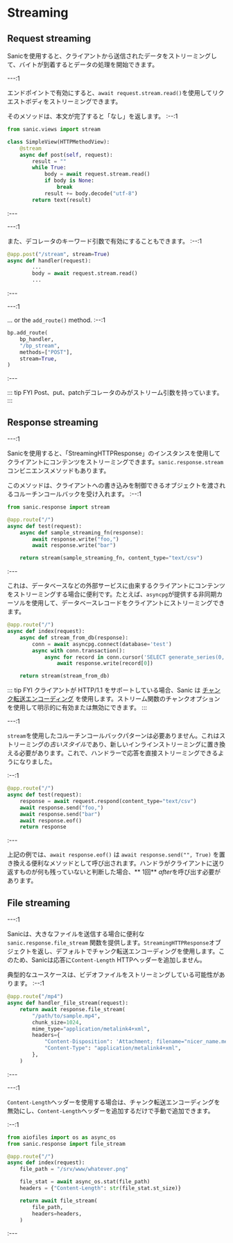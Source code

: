 # Streaming

## Request streaming

Sanicを使用すると、クライアントから送信されたデータをストリーミングして、バイトが到着するとデータの処理を開始できます。

---:1

エンドポイントで有効にすると、`await request.stream.read()`を使用してリクエストボディをストリーミングできます。

そのメソッドは、本文が完了すると「なし」を返します。
:--:1
```python
from sanic.views import stream

class SimpleView(HTTPMethodView):
    @stream
    async def post(self, request):
        result = ""
        while True:
            body = await request.stream.read()
            if body is None:
                break
            result += body.decode("utf-8")
        return text(result)
```
:---

---:1

また、デコレータのキーワード引数で有効にすることもできます。
:--:1
```python
@app.post("/stream", stream=True)
async def handler(request):
        ...
        body = await request.stream.read()
        ...
```
:---

---:1

... or the `add_route()` method.
:--:1
```python
bp.add_route(
    bp_handler,
    "/bp_stream",
    methods=["POST"],
    stream=True,
)
```
:---

::: tip FYI
Post、put、patchデコレータのみがストリーム引数を持っています。
:::

## Response streaming

---:1

Sanicを使用すると、「StreamingHTTPResponse」のインスタンスを使用してクライアントにコンテンツをストリーミングできます。`sanic.response.stream`コンビニエンスメソッドもあります。

このメソッドは、クライアントへの書き込みを制御できるオブジェクトを渡されるコルーチンコールバックを受け入れます。
:--:1
```python
from sanic.response import stream

@app.route("/")
async def test(request):
    async def sample_streaming_fn(response):
        await response.write("foo,")
        await response.write("bar")

    return stream(sample_streaming_fn, content_type="text/csv")
```
:---

これは、データベースなどの外部サービスに由来するクライアントにコンテンツをストリーミングする場合に便利です。たとえば、`asyncpg`が提供する非同期カーソルを使用して、データベースレコードをクライアントにストリーミングできます。

```python
@app.route("/")
async def index(request):
    async def stream_from_db(response):
        conn = await asyncpg.connect(database='test')
        async with conn.transaction():
            async for record in conn.cursor('SELECT generate_series(0, 10)'):
                await response.write(record[0])

    return stream(stream_from_db)
```

::: tip FYI
クライアントが HTTP/1.1 をサポートしている場合、Sanic は [チャンク転送エンコーディング](https://en.wikipedia.org/wiki/Chunked_transfer_encoding) を使用します。ストリーム関数のチャンクオプションを使用して明示的に有効または無効にできます。
:::

---:1

`stream`を使用したコルーチンコールバックパターンは必要ありません。これはストリーミングの*古いスタイル*であり、新しいインラインストリーミングに置き換える必要があります。これで、ハンドラーで応答を直接ストリーミングできるようになりました。

:--:1
```python
@app.route("/")
async def test(request):
    response = await request.respond(content_type="text/csv")
    await response.send("foo,")
    await response.send("bar")
    await response.eof()
    return response
```
:---

上記の例では、`await response.eof()` は `await response.send("", True)` を置き換える便利なメソッドとして呼び出されます。ハンドラがクライアントに送り返すものが何も残っていないと判断した場合、** 1回** *after*を呼び出す必要があります。


## File streaming

---:1

Sanicは、大きなファイルを送信する場合に便利な `sanic.response.file_stream` 関数を提供します。`StreamingHTTPResponse`オブジェクトを返し、デフォルトでチャンク転送エンコーディングを使用します。このため、Sanicは応答に`Content-Length` HTTPヘッダーを追加しません。

典型的なユースケースは、ビデオファイルをストリーミングしている可能性があります。
:--:1
```python
@app.route("/mp4")
async def handler_file_stream(request):
    return await response.file_stream(
        "/path/to/sample.mp4",
        chunk_size=1024,
        mime_type="application/metalink4+xml",
        headers={
            "Content-Disposition": 'Attachment; filename="nicer_name.meta4"',
            "Content-Type": "application/metalink4+xml",
        },
    )
```
:---

---:1

`Content-Length`ヘッダーを使用する場合は、チャンク転送エンコーディングを無効にし、`Content-Length`ヘッダーを追加するだけで手動で追加できます。

:--:1
```python
from aiofiles import os as async_os
from sanic.response import file_stream

@app.route("/")
async def index(request):
    file_path = "/srv/www/whatever.png"

    file_stat = await async_os.stat(file_path)
    headers = {"Content-Length": str(file_stat.st_size)}

    return await file_stream(
        file_path,
        headers=headers,
    )
```
:---

